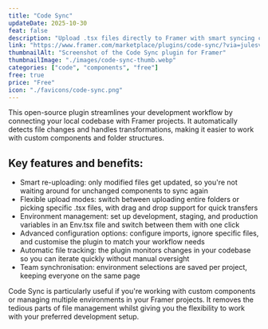 ```yaml
---
title: "Code Sync"
updateDate: 2025-10-30
feat: false
description: "Upload .tsx files directly to Framer with smart syncing capabilities."
link: "https://www.framer.com/marketplace/plugins/code-sync/?via=julesvcode"
thumbnailAlt: "Screenshot of the Code Sync plugin for Framer"
thumbnailImage: "./images/code-sync-thumb.webp"
categories: ["code", "components", "free"]
free: true
price: "Free"
icon: "./favicons/code-sync.png"
---
```


This open-source plugin streamlines your development workflow by connecting your local codebase with Framer projects. It automatically detects file changes and handles transformations, making it easier to work with custom components and folder structures.

## Key features and benefits:

- Smart re-uploading: only modified files get updated, so you're not waiting around for unchanged components to sync again
- Flexible upload modes: switch between uploading entire folders or picking specific .tsx files, with drag and drop support for quick transfers
- Environment management: set up development, staging, and production variables in an Env.tsx file and switch between them with one click
- Advanced configuration options: configure imports, ignore specific files, and customise the plugin to match your workflow needs
- Automatic file tracking: the plugin monitors changes in your codebase so you can iterate quickly without manual oversight
- Team synchronisation: environment selections are saved per project, keeping everyone on the same page

Code Sync is particularly useful if you're working with custom components or managing multiple environments in your Framer projects. It removes the tedious parts of file management whilst giving you the flexibility to work with your preferred development setup.